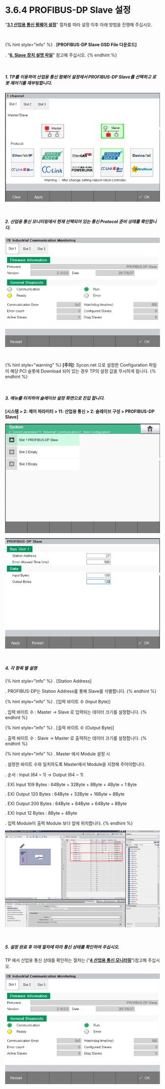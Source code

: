 ﻿# 3.6.4 PROFIBUS-DP Slave 설정

“[**3.1 산업용 통신 펌웨어 설정**](../../3-settings-industrial-communication/3-1-Settings-firmware.md)" 절차를 따라 설정 이후 아래 방법을 진행해 주십시오.

<br>

{% hint style="info" %}
\.      **[PROFIBUS-DP Slave GSD File 다운로드]**

\.      “[**6. Slave 장치 설명 파일**](../../6-slave-config-file.md)" 참고해 주십시오.
{% endhint %}

<br>

##### 1. TP를 이용하여 산업용 통신 펌웨어 설정에서 PROFIBUS-DP Slave를 선택하고 로봇 제어기를 재부팅합니다.

![[그림 3.6.4-1 펌웨어 설정]](<../../_assets/3-Settings-Industrial-Communication/3.6-PROFIBUS-DP/4-Slave_setting/image_1.png>) 

<br>

##### 2. 산업용 통신 모니터링에서 현재 선택되어 있는 통신 Protocol 준비 상태를 확인합니다.

![[그림 3.6.4-2 산업용 통신 모니터링]](<../../_assets/3-Settings-Industrial-Communication/3.6-PROFIBUS-DP/4-Slave_setting/image_2.png>) 

<br>

{% hint style="warning" %}
**\[주의]**: Sycon.net 으로 설정한 Configuration 파일이 해당 PCI 슬롯에 Download 되어 있는 경우 TP의 설정 값을 무시하게 됩니다.
{% endhint %}

<br>

##### 3. 메뉴를 터치하여 슬레이브 설정 화면으로 진입 합니다. 
**\[시스템 > 2: 제어 파라미터 > 11: 산업용 통신 > 2: 슬레이브 구성 >  PROFIBUS-DP Slave]**

![[그림 3.6.4-3 슬레이브 설정]](<../../_assets/3-Settings-Industrial-Communication/3.6-PROFIBUS-DP/4-Slave_setting/image_3.png>) 

![[그림 3.6.4-4 슬레이브 설정]](<../../_assets/3-Settings-Industrial-Communication/3.6-PROFIBUS-DP/4-Slave_setting/image_4.png>) 

<br>

##### 4. 각 항목 별 설명

{% hint style="info" %}
\.      [Station Address]

\.      PROFIBUS-DP는 Station Address를 통해 Slave를 식별합니다.
{% endhint %}

{% hint style="info" %}
\.      [입력 바이트 수 (Input Byte)]

\.      입력 바이트 수 : Master -> Slave 로 입력되는 데이터 크기를 설정합니다.
{% endhint %}

{% hint style="info" %}
\.      [출력 바이트 수 (Output Byte)]

\.      출력 바이트 수 : Slave -> Master 로 출력하는 데이터 크기를 설정합니다.
{% endhint %}

{% hint style="info" %}
\.      Master 에서 Module 설정 시

\.      설정한 바이트 수와 일치하도록 Master에서 Module을 지정해 주어야합니다.

\.      순서 : Input (64 ~ 1) -> Output (64 ~ 1)

\.      EX) Input 109 Bytes : 64Byte + 32Byte + 8Byte + 4Byte + 1 Byte

\.      EX) Output 120 Bytes : 64Byte + 32Byte + 16Byte + 8Byte

\.      EX) Output 200 Bytes : 64Byte + 64Byte + 64Byte + 8Byte

\.      EX) Input 12 Bytes : 8Byte + 4Byte

\.      입력 Module이 출력 Module 보다 앞에 위치합니다.
{% endhint %}

![[그림 3.6.4-5 슬이브 설정]](<../../_assets/3-Settings-Industrial-Communication/3.6-PROFIBUS-DP/4-Slave_setting/image_5.png>) 


<br>

##### 5. 설정 완료 후 아래 절차에 따라 통신 상태를 확인하여 주십시오.

TP 에서 산업용 통신 상태를 확인하는 절차는 (“[**4 산업용 통신 모니터링**](../../4-monitoring-industrial-communication/README.md)”)참고해 주십시오.

![[그림 3.6.4-6 산업용 통신 모니터링]](<../../_assets/3-Settings-Industrial-Communication/3.6-PROFIBUS-DP/4-Slave_setting/image_6.png>) 